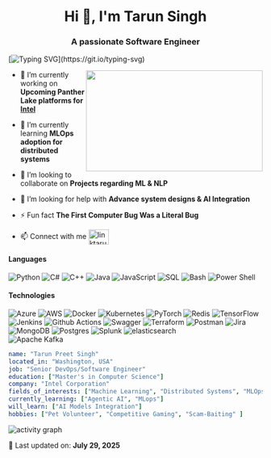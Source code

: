 

<h1 align="center">Hi 👋, I'm Tarun Singh</h1>
<h3 align="center">A passionate Software Engineer</h3>

[![Typing SVG](https://readme-typing-svg.demolab.com?font=cursive&weight=400&size=20&pause=1000&color=000000&background=FFFFFF&center=true&width=800&separator=%3C&lines=Welcome+to+my+digital+workspace!%3CCode+is+the+tool;+Creativity+is+the+key.)](https://git.io/typing-svg)



<img src="https://user-images.githubusercontent.com/74038190/264141683-8aa99f6c-267d-4977-9cd3-1a4c11675863.gif" height="200" width="350" align="right">




- 🔭 I’m currently working on **Upcoming Panther Lake platforms for [Intel](https://www.intel.com/)**

- 🌱 I’m currently learning **MLOps adoption for distributed systems**

- 👯 I’m looking to collaborate on **Projects regarding ML & NLP**

- 🤝 I’m looking for help with **Advance system designs & AI Integration**

- ⚡ Fun fact **The First Computer Bug Was a Literal Bug**

- 📫 Connect with me <a href="https://linkedin.com/in/linktarun" target="blank"><img align="center" src="https://raw.githubusercontent.com/rahuldkjain/github-profile-readme-generator/master/src/images/icons/Social/linked-in-alt.svg" alt="linktarun" height="30" width="40" /></a>


#### Languages
![Python](https://img.shields.io/badge/-Python-000?&logo=Python) ![C#](https://img.shields.io/badge/-C%23-000?&logo=C) ![C++](https://img.shields.io/badge/-C++-000?&logo=c%2b%2b&logoColor=00599C) ![Java](https://img.shields.io/badge/-Java-000?&logo=Java&logoColor=007396) ![JavaScript](https://img.shields.io/badge/-JavaScript-000?&logo=JavaScript) ![SQL](https://img.shields.io/badge/-SQL-000?&logo=MySQL) ![Bash](https://img.shields.io/badge/-bash-000?&logo=gnu-bash) ![Power Shell](https://img.shields.io/badge/-powershell-000?&logo=PowerShell)

#### Technologies

![Azure](https://img.shields.io/badge/-Azure-000?&logo=microsoftazure) ![AWS](https://img.shields.io/badge/-AWS-000?&logo=Amazon-AWS&logoColor=F90) ![Docker](https://img.shields.io/badge/-Docker-000?&logo=Docker) ![Kubernetes](https://img.shields.io/badge/-Kubernetes-000?&logo=Kubernetes) ![PyTorch](https://img.shields.io/badge/-PyTorch-000?&logo=PyTorch) ![Redis](https://img.shields.io/badge/-Redis-000?&logo=Redis) ![TensorFlow](https://img.shields.io/badge/-TensorFlow-000?&logo=TensorFlow)
![Jenkins](https://img.shields.io/badge/-Jenkins-000?&logo=Jenkins) ![Github Actions](https://img.shields.io/badge/-Github_Actions-000?&logo=githubactions) ![Swagger](https://img.shields.io/badge/-Swagger-000?&logo=Swagger) ![Terraform](https://img.shields.io/badge/-Terraform-000?&logo=Terraform) ![Postman](https://img.shields.io/badge/-Postman-000?&logo=Postman)  ![Jira](https://img.shields.io/badge/-Jira-000?&logo=Jira) 
![MongoDB](https://img.shields.io/badge/-MongoDB-000?&logo=MongoDB) ![Postgres](https://img.shields.io/badge/-Postgres-000?&logo=postgresql) ![Splunk](https://img.shields.io/badge/-Splunk-000?&logo=Splunk) ![elasticsearch](https://img.shields.io/badge/-elasticsearch-000?&logo=elasticsearch)   
![Apache Kafka](https://img.shields.io/badge/Apache%20Kafka-000?&logo=apachekafka)



```yaml
name: "Tarun Preet Singh"
located_in: "Washington, USA"
job: "Senior DevOps/Software Engineer"
education: ["Master's in Computer Science"]
company: "Intel Corporation"
fields_of_interests: ["Machine Learning", "Distributed Systems", "MLOps", "Cloud", "DevOps", "System Design"]
currently_learning: ["Agentic AI", "MLops"]
will_learn: ["AI Models Integration"]
hobbies: ["Pet Volunteer", "Competitive Gaming", "Scam-Baiting" ]
```





![activity graph](https://github-readme-activity-graph.vercel.app/graph?username=tarunpre&theme=github-dark-dimmed&custom_title=Tarun's%20Activity%20Graph&hide_border=true)

📅 Last updated on: <!--LAST_UPDATED-->**July 29, 2025**<!--/LAST_UPDATED-->

